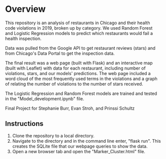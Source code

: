 # Overview

This repository is an analysis of restaurants in Chicago and their health code violations in 2019, broken up by category. We used Random Forest and Logistic Regression models to predict which restaurants would fail a health inspection.

Data was pulled from the Google API to get restaurant reviews (stars) and from Chicago's Data Portal to get the inspection data.

The final result was a web page (built with Flask) and an interactive map (built with Leaflet) with data for each restaurant, including number of violations, stars, and our models' predictions. The web page included a word cloud of the most frequently used terms in the violations and a graph of relating the number of violations to the number of stars received.

The Logistic Regression and Random Forest models are trained and tested in the "Model_development.ipynb" file.

Final Project for Stephanie Burr, Evan Stroh, and Prinssi Schultz

## Instructions

1. Clone the repository to a local directory.
2. Navigate to the directory and in the command line enter, "flask run". This creates the SQLite file that our webpage queries to show the data.
3. Open a new browser tab and open the "Marker_Cluster.html" file.
